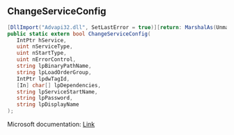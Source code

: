 ## ChangeServiceConfig

```csharp
[DllImport("Advapi32.dll", SetLastError = true)][return: MarshalAs(UnmanagedType.Bool)]
public static extern bool ChangeServiceConfig(
   IntPtr hService,
   uint nServiceType,
   uint nStartType,
   uint nErrorControl,
   string lpBinaryPathName,
   string lpLoadOrderGroup,
   IntPtr lpdwTagId,
   [In] char[] lpDependencies,
   string lpServiceStartName,
   string lpPassword,
   string lpDisplayName
);
```

Microsoft documentation: [Link](https://docs.microsoft.com/en-us/windows/win32/api/winsvc/nf-winsvc-changeserviceconfiga)
